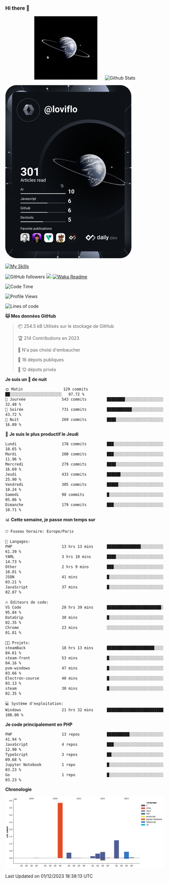 ### Hi there 👋

<p align="center">
  <img src="https://github.com/Loviflo/Loviflo/blob/main/img/portrait.jpg" alt="Loviflo" height="200" style="margin-right: 20px"/>
  <img src="https://github-readme-stats.vercel.app/api?username=Loviflo&show_icons=true&theme=graywhite" alt="Github Stats" />
</p>

<a href="https://app.daily.dev/loviflo"><img src="https://github.com/loviflo/loviflo/blob/main/devcard.svg" width="400" alt="Loviflo's Dev Card"/></a>


[![My Skills](https://skillicons.dev/icons?i=php,laravel,symfony,mysql,js,ts,html,css,sass,angular,docker,webpack,vscode,figma,git,github,gitlab)](https://skillicons.dev)


![GitHub followers](https://img.shields.io/github/followers/Loviflo?label=Follow&style=social)
![](https://visitor-badge.glitch.me/badge?page_id=Loviflo.Loviflo)
[![Waka Readme](https://github.com/Loviflo/Loviflo/actions/workflows/update-stats.yml/badge.svg)](https://github.com/Loviflo/Loviflo/actions/workflows/update-stats.yml)

<!--START_SECTION:waka-->
![Code Time](http://img.shields.io/badge/Code%20Time-1%2C662%20hrs%2055%20mins-blue)

![Profile Views](http://img.shields.io/badge/Vues%20du%20profil-15-blue)

![Lines of code](https://img.shields.io/badge/Depuis%20Hello%20World%2C%20j%27ai%20%C3%A9crit-6.8%20million%20Lignes%20de%20code-blue)

**🐱 Mes données GitHub** 

> 📦 254.5 kB Utilisés sur le stockage de GitHub 
 > 
> 🏆 214 Contributions en 2023
 > 
> 🚫 N'a pas choisi d'embaucher
 > 
> 📜 16 dépots publiques 
 > 
> 🔑 12 dépots privés 
 > 
**Je suis un 🦉 de nuit** 

```text
🌞 Matin                  129 commits         ██░░░░░░░░░░░░░░░░░░░░░░░   07.72 % 
🌆 Journée                543 commits         ████████░░░░░░░░░░░░░░░░░   32.48 % 
🌃 Soirée                 731 commits         ███████████░░░░░░░░░░░░░░   43.72 % 
🌙 Nuit                   269 commits         ████░░░░░░░░░░░░░░░░░░░░░   16.09 % 
```
📅 **Je suis le plus productif le Jeudi** 

```text
Lundi                    178 commits         ███░░░░░░░░░░░░░░░░░░░░░░   10.65 % 
Mardi                    200 commits         ███░░░░░░░░░░░░░░░░░░░░░░   11.96 % 
Mercredi                 279 commits         ████░░░░░░░░░░░░░░░░░░░░░   16.69 % 
Jeudi                    433 commits         ██████░░░░░░░░░░░░░░░░░░░   25.90 % 
Vendredi                 305 commits         █████░░░░░░░░░░░░░░░░░░░░   18.24 % 
Samedi                   98 commits          █░░░░░░░░░░░░░░░░░░░░░░░░   05.86 % 
Dimanche                 179 commits         ███░░░░░░░░░░░░░░░░░░░░░░   10.71 % 
```


📊 **Cette semaine, je passe mon temps sur** 

```text
🕑︎ Fuseau horaire: Europe/Paris

💬 Langages: 
PHP                      13 hrs 13 mins      ███████████████░░░░░░░░░░   61.39 % 
YAML                     3 hrs 10 mins       ████░░░░░░░░░░░░░░░░░░░░░   14.73 % 
Other                    2 hrs 9 mins        ███░░░░░░░░░░░░░░░░░░░░░░   10.01 % 
JSON                     41 mins             █░░░░░░░░░░░░░░░░░░░░░░░░   03.21 % 
JavaScript               37 mins             █░░░░░░░░░░░░░░░░░░░░░░░░   02.87 % 

🔥 Éditeurs de code: 
VS Code                  20 hrs 39 mins      ████████████████████████░   95.84 % 
DataGrip                 30 mins             █░░░░░░░░░░░░░░░░░░░░░░░░   02.35 % 
Chrome                   23 mins             ░░░░░░░░░░░░░░░░░░░░░░░░░   01.81 % 

🐱‍💻 Projets: 
steamBack                18 hrs 13 mins      █████████████████████░░░░   84.61 % 
steam-front              53 mins             █░░░░░░░░░░░░░░░░░░░░░░░░   04.16 % 
pvm-windows              47 mins             █░░░░░░░░░░░░░░░░░░░░░░░░   03.66 % 
Electron-course          40 mins             █░░░░░░░░░░░░░░░░░░░░░░░░   03.13 % 
steam                    30 mins             █░░░░░░░░░░░░░░░░░░░░░░░░   02.35 % 

💻 Système d'exploitation: 
Windows                  21 hrs 32 mins      █████████████████████████   100.00 % 
```

**Je code principalement en PHP** 

```text
PHP                      13 repos            ██████████░░░░░░░░░░░░░░░   41.94 % 
JavaScript               4 repos             ███░░░░░░░░░░░░░░░░░░░░░░   12.90 % 
TypeScript               3 repos             ██░░░░░░░░░░░░░░░░░░░░░░░   09.68 % 
Jupyter Notebook         1 repo              █░░░░░░░░░░░░░░░░░░░░░░░░   03.23 % 
Go                       1 repo              █░░░░░░░░░░░░░░░░░░░░░░░░   03.23 % 
```



**Chronologie**

![Lines of Code chart](https://raw.githubusercontent.com/Loviflo/Loviflo/main/assets/bar_graph.png)


 Last Updated on 01/12/2023 18:38:13 UTC
<!--END_SECTION:waka-->
